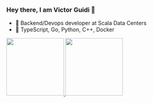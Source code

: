 ### Hey there, I am Victor Guidi 👋

- 🔭 Backend/Devops developer at Scala Data Centers
- 💬 TypeScript, Go, Python, C++, Docker

<div>
  <a href="https://github.com/victorguidi">
  <img height="150em" src="https://github-readme-stats.vercel.app/api?username=victorguidi&show_icons=true&theme=tokyonight&include_all_commits=true&count_private=true"/>
  <img height="150em" src="https://github-readme-stats.vercel.app/api/top-langs/?username=victorguidi&layout=compact&langs_count=8&theme=terafox"/>
</div>
